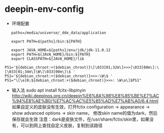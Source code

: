 # deepin-env-config

* 环境配置

```shell
   paths=/media/universe/_dde_data/application

   export PATH=${paths}/bin:${PATH}

   export JAVA_HOME=${paths}/env/jdk/jdk-11.0.12
   export PATH=${JAVA_HOME}/bin:${PATH}
   export CLASSPATH=${JAVA_HOME}/lib
```

```shell
PS1='${debian_chroot:+($debian_chroot)}\[\033[01;32m\]>>>[\033[00m\]:\[\033[01;34m\]\W\[\033[00m\]\$ '
PS1='${debian_chroot:+($debian_chroot)}>>>:\W\$ '    
PS1="\[\e]0;${debian_chroot:+($debian_chroot)}>>>: \W\a\]$PS1"

```

* 输入法
sudo apt install fcitx-libpinyin
http://wiki.deepinos.org.cn/deepin%E6%8A%98%E8%85%BE%E7%AC%94%E8%AE%B0/%E7%AC%AC%E5%85%AD%E7%AB%A0/6.4.html
如果自定义的皮肤没有生效，打开fctix configuration -> appearance -> show advanced options -> skin name， 修改skin name的值为dark，然后保存就会生效
注意：dark是皮肤文件，在/usr/share/fctix/skin里，如果没有，可以到网上查找自定义皮肤，复制到该路径